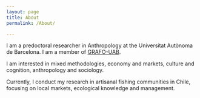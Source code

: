 ```yaml
---
layout: page
title: About
permalink: /About/

---
```


I am a predoctoral researcher in Anthropology at the Universitat Autònoma de Barcelona. I am a member of [GRAFO-UAB](https://webs.uab.cat/grafo/).

I am interested in mixed methodologies, economy and markets, culture and cognition, anthropology and sociology.

Currently, I conduct my research in artisanal fishing communities in Chile, focusing on local markets, ecological knowledge and management.
